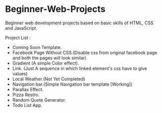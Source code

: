 # Beginner-Web-Projects
Beginner web development projects based on basic skills of HTML, CSS and JavaScript.

Project List :
- Coming Soon Template.
- Facebook Page Without CSS.(Disable css from original facebook page and both the pages will look similar)
- Gradient (A simple Color effect).
- Link. (Just A sequence in which linked element's css have to give values)
- Local Weather.(Not Yet Completed)
- Navigation bar.(Simple Navigation bar template [Working])
- Parallax Effect.
- Pizza Restro.
- Random Quote Generator.
- Todo List App.
